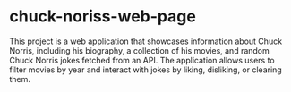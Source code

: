 # chuck-noriss-web-page
This project is a web application that showcases information about Chuck Norris, including his biography, a collection of his movies, and random Chuck Norris jokes fetched from an API. The application allows users to filter movies by year and interact with jokes by liking, disliking, or clearing them.
